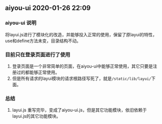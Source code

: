 <!--
 * @Descripttion: ilovejwl
 * @version: 1.0.0
 * @Author: ilovejwl
 * @Date: 2020-01-26 14:04:51
 * @LastEditTime : 2020-01-26 14:25:47
 * @LastEditors  : ilovejwl
 -->

## aiyou-ui 2020-01-26 22:09

### aiyou-ui 说明
将layui.js进行了模块化的改造，并能够投入正常的使用，保留了原layui的特性，use和define方法未变，目录结构不动。

### 目前只在登录页面进行了使用
1. 登录页面是一个非常简单的页面，在aiyou-ui中能够正常使用，其它只要是注册过的都能够正常使用。
2. 但是所有请求的layui模块的请求根路径写死了，就是`/static/lib/layui/`下面。

### 总结
1. layui.js 重写完毕，变成了aiyou-ui.js，但是其它功能模块，依旧依赖于layui.js的其它功能模块。
